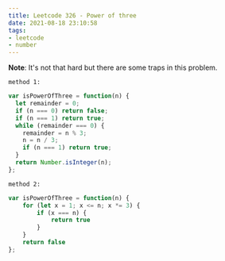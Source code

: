 ```yaml
---
title: Leetcode 326 - Power of three
date: 2021-08-18 23:10:58
tags:
- leetcode
- number
---
```

**Note**: It's not that hard but there are some traps in this problem.

   `method 1:`

   ```javascript
   var isPowerOfThree = function(n) {
     let remainder = 0;
     if (n === 0) return false;
     if (n === 1) return true;
     while (remainder === 0) {
       remainder = n % 3;
       n = n / 3;
       if (n === 1) return true;
     }
     return Number.isInteger(n);
   };
   ```

   `method 2:`

   ```javascript
   var isPowerOfThree = function(n) {
       for (let x = 1; x <= n; x *= 3) {
           if (x === n) {
               return true
           }
       }
       return false
   };
   ```

